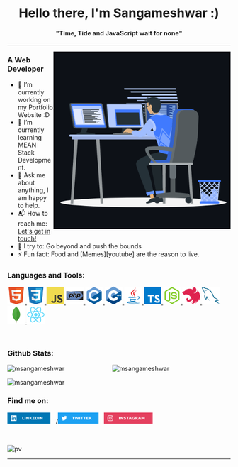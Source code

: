 <p>
  <h1 align="center"><b>Hello there, I'm Sangameshwar :) </b></h1>
</p>

<p>
  <h4 align="center"><b>"Time, Tide and JavaScript wait for none"</b></h4>
</p>
<hr>

<p><img align="right" src="https://github.com/msangameshwar/msangameshwar/blob/main/raw/animation_500.gif" alt="msangameshwar" height="400" width="400" /></p>

### A Web Developer

- 🔭 I’m currently working on my Portfolio Website :D
- 🌱 I’m currently learning MEAN Stack Development.
- 💬 Ask me about anything, I am happy to help.
- 📬 How to reach me: [Let's get in touch!][linkedin]
- 🧗 I try to: Go beyond and push the bounds
- ⚡ Fun fact: Food and [Memes][youtube] are the reason to live.
  <br>

### Languages and Tools:

<p align="left"> <a href="https://getbootstrap.com" target="_blank" rel="noreferrer">
  <a href="https://www.w3.org/html/" target="_blank" rel="noreferrer"> <img
      src="https://raw.githubusercontent.com/devicons/devicon/master/icons/html5/html5-original.svg"
      alt="html5" width="40" height="40" /> </a> <a href="https://www.w3schools.com/css/" target="\_blank" rel="noreferrer"> <img
src="https://raw.githubusercontent.com/devicons/devicon/master/icons/css3/css3-original.svg"
alt="css3" width="40" height="40" /> </a> <a href="https://developer.mozilla.org/en-US/docs/Web/JavaScript" target="\_blank" rel="noreferrer"> <img
      src="https://raw.githubusercontent.com/devicons/devicon/master/icons/javascript/javascript-original.svg"
      alt="javascript" width="40" height="40" /> </a> <a href="https://www.php.net/" target="\_blank" rel="noreferrer"> <img 
      src="https://raw.githubusercontent.com/devicons/devicon/master/icons/php/php-original.svg"
      alt="php" width="40" height="40" /> </a> <a href="https://www.cprogramming.com/" target="\_blank" rel="noreferrer"> <img 
      src="https://raw.githubusercontent.com/devicons/devicon/master/icons/c/c-original.svg"
      alt="c" width="40" height="40" /> </a> <a href="https://www.w3schools.com/cpp/" target="_blank" rel="noreferrer"><img 
      src="https://raw.githubusercontent.com/devicons/devicon/master/icons/cplusplus/cplusplus-original.svg"
      alt="cplusplus" width="40" height="40" /> </a> <a href="https://www.java.com" target="_blank" rel="noreferrer"> <img
      src="https://raw.githubusercontent.com/devicons/devicon/master/icons/java/java-original.svg" 
      alt="java" width="40" height="40" /> </a> <a href="https://www.typescriptlang.org/" target="\_blank" rel="noreferrer"> <img
      src="https://raw.githubusercontent.com/devicons/devicon/master/icons/typescript/typescript-original.svg"
      alt="typescript" width="40" height="40" /> </a> <a href="https://nodejs.org/" target="\_blank" rel="noreferrer"> <img
      src="https://raw.githubusercontent.com/devicons/devicon/master/icons/nodejs/nodejs-original.svg"
      alt="nodejs" width="40" height="40" /> </a> <a href="https://nestjs.com/" target="_blank" rel="noreferrer"> <img
      src="https://raw.githubusercontent.com/devicons/devicon/master/icons/nestjs/nestjs-plain.svg"
      alt="nestjs" width="40" height="40" /> </a> <a href="https://www.mysql.com/" target="_blank" rel="noreferrer"> <img
      src="https://raw.githubusercontent.com/devicons/devicon/master/icons/mysql/mysql-original.svg"
      alt="mysql" width="40" height="40" /> </a> <a href="https://www.mongodb.com/" target="_blank" rel="noreferrer"> <img
      src="https://raw.githubusercontent.com/devicons/devicon/master/icons/mongodb/mongodb-original.svg"
      alt="mongodb" width="40" height="40" /> </a> <a href="https://reactjs.org/" target="_blank" rel="noreferrer"> <img
      src="https://raw.githubusercontent.com/devicons/devicon/master/icons/react/react-original.svg"
      alt="react" width="40" height="40" /> </a>
  </p>
  <br>

### Github Stats:

<img align="left"
  src="https://github-readme-stats.vercel.app/api?username=msangameshwar&show_icons=true&locale=en&bg_color=0d1117&text_color=ffffff&repo=convoychat"
  alt="msangameshwar" width="47%" />

<img src="https://github-readme-streak-stats.herokuapp.com/?user=msangameshwar&theme=dark&background=0d1117&date_format=M%20j%5B%2C%20Y%5D" 
       alt="msangameshwar" width="47%" />
<br>

<img  
src="https://github-readme-stats.vercel.app/api/top-langs?username=msangameshwar&show_icons=true&locale=en&bg_color=0d1117&text_color=ffffff&layout=compact"
    alt="msangameshwar" 
    bg_color=#808080 width="47%" height="47%"/>
<br>

### Find me on:

<a href="https://www.linkedin.com/in/sangameshwar-mokampalle/" target="_blank"><img height="25" src="https://raw.githubusercontent.com/msangameshwar/msangameshwar/main/raw/linkedin_rect.svg"></a>&nbsp;&nbsp;
/<a href="https://twitter.com/naren_hyd" target="_blank"><img height="25" src="https://github.com/msangameshwar/msangameshwar/blob/main/raw/twitter_rect.svg"></a>&nbsp;&nbsp;
<a href="https://instagram.com/the_beast_logan" target="_blank"><img height="25" src="https://github.com/msangameshwar/msangameshwar/blob/main/raw/insta_rect.svg"></a>&nbsp;&nbsp;

  <br>

![pv](https://komarev.com/ghpvc/?username=msangameshwar&label=Profile%20views&color=0e75b6&style=flat)

<!--[website]: -->

[linkedin]: https://www.linkedin.com/in/sangameshwar-mokampalle/

---
